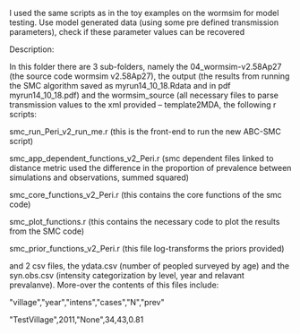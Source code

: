 I used the same scripts as in the toy examples on the wormsim for model testing. Use model generated data (using some pre defined transmission parameters), check if these parameter values can be recovered

Description:

In this folder there are 3 sub-folders, namely the 04_wormsim-v2.58Ap27 (the source code wormsim v2.58Ap27), the output (the results from running the SMC algorithm saved as myrun14_10_18.Rdata and in pdf myrun14_10_18.pdf) and the wormsim_source (all necessary files to parse transmission values to the xml provided – template2MDA, the following r scripts:

smc_run_Peri_v2_run_me.r (this is the front-end to run the new ABC-SMC script)

smc_app_dependent_functions_v2_Peri.r (smc dependent files linked to distance metric used the difference in the proportion of prevalence between simulations and observations, summed squared)

smc_core_functions_v2_Peri.r (this contains the core functions of the smc code)

smc_plot_functions.r (this contains the necessary code to plot the results from the SMC code)

smc_prior_functions_v2_Peri.r (this file log-transforms the priors provided)

and 2 csv files, the ydata.csv (number of peopled surveyed by age) and the syn.obs.csv (intensity categorization by level, year and relavant prevalanve). More-over the contents of this files include:

"village","year","intens","cases","N","prev"

"TestVillage",2011,"None",34,43,0.81
